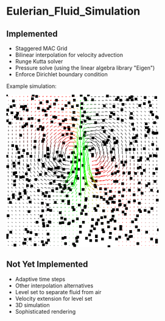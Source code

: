 # Eulerian_Fluid_Simulation

## Implemented
* Staggered MAC Grid
* Bilinear interpolation for velocity advection
* Runge Kutta solver
* Pressure solve (using the linear algebra library "Eigen")
* Enforce Dirichlet boundary condition

Example simulation:

![](images/fluid.gif "Fluid Simulation")

## Not Yet Implemented
* Adaptive time steps
* Other interpolation alternatives
* Level set to separate fluid from air
* Velocity extension for level set
* 3D simulation
* Sophisticated rendering
